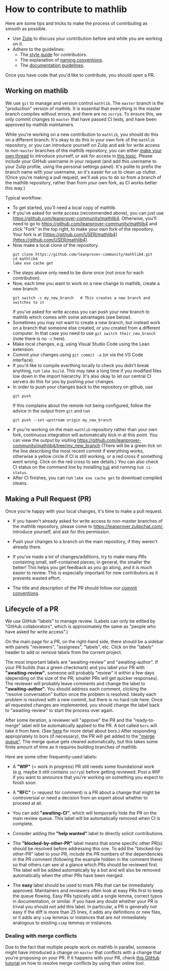 # How to contribute to mathlib

Here are some tips and tricks
to make the process of contributing as smooth as possible.

* Use [Zulip](https://leanprover.zulipchat.com/) to
   discuss your contribution before and while you are working on it.
* Adhere to the guidelines:
   - The [style guide](style.html) for contributors.
   - The explanation of [naming conventions](naming.html).
   - The [documentation guidelines](doc.html).

Once you have code that you'd like to contribute, you should open a PR.

## Working on mathlib

We use `git` to manage and version control `mathlib`.
The `master` branch is the "production" version of mathlib.
It is essential that everything in the master branch compiles without errors, and there are no `sorry`s.
To ensure this, we only commit changes to `master` that have passed CI tests, and have been approved by mathlib maintainers.

While you're working on a new contribution to `mathlib`, you should do this on a different branch.
It's okay to do this in your own fork of the `mathlib` repository,
or you can introduce yourself on Zulip and ask for write access to non-`master` branches of the mathlib repository,
you can either [make your own thread](https://leanprover.zulipchat.com/#narrow/stream/113489-new-members) to introduce yourself, or ask for access in
[this topic](https://leanprover.zulipchat.com/#narrow/stream/287929-mathlib4/topic/github.20permission).
Please include your GitHub username in your request (and add this username to your Zulip profile, using the personal settings panel).
It's polite to prefix the branch name with your username, so it's easier for us to clean up clutter.
(Once you're making a pull request, we'll ask you to do so from a branch of the mathlib repository,
rather than from your own fork, as CI works better this way.)

Typical workflow:
* To get started, you'll need a local copy of mathlib.
* If you've asked for write access (recommended above), you can just use <https://github.com/leanprover-community/mathlib4>.
  Otherwise, you'll need to go to https://github.com/leanprover-community/mathlib4 and click "Fork" in the top right,
  to make your own fork of the repository.
  Your fork is at [https://github.com/USER/mathlib4](https://github.com/USER/mathlib4).
* Now make a local clone of the repository.
  ```
  git clone https://github.com/leanprover-community/mathlib4.git
  cd mathlib4
  lake exe cache get
  ```
* The steps above only need to be done once (not once for each contribution).
* Now, each time you want to work on a new change to mathlib, create a new branch:
  ```
  git switch -c my_new_branch   # This creates a new branch and switches to it
  ```
  If you've asked for write access you can push your new branch to mathlib which
  comes with some advantages (see below).
* Sometimes you may not want to create a new branch, but instead work on a branch
  that someone else created, or you created from a different computer.
  In that case you need to use `git switch their_new_branch` (note there is no `-c` here).
* Make local changes, e.g. using Visual Studio Code using the Lean extension.
* Commit your changes using `git commit -a` (or via the VS Code interface).
* If you'd like to compile everthing locally to check you didn't break anything, run
`lake build`. This may take a long time if you modified files low down in the import hierarchy.
It's also okay to let our central CI servers do this for you by pushing your changes.
* In order to push your changes back to the repository on github, use
  ```
  git push
  ```
  If this complains about the remote not being configured, follow the advice in the output from `git` and run
  ```
  git push --set-upstream origin my_new_branch
  ```
* If you're working on the main `mathlib` repository rather than your own fork,
  continuous integration will automatically kick in at this point.
  You can view the output by visiting
  https://github.com/leanprover-community/mathlib4/tree/my_new_branch
  (There will be a green tick on the line describing the most recent commit if everything works,
  otherwise a yellow circle if CI is still working, or a red cross if something went wrong.
  Click on the red cross to see details.)
  You can also check CI status on the command line by installing [`hub`](https://hub.github.com/) and running `hub ci-status`.
* After CI finishes, you can run `lake exe cache get` to download compiled oleans.


## Making a Pull Request (PR)

Once you're happy with your local changes, it's time to make a pull request.

* If you haven't already asked for write access to non-master branches of the mathlib repository,
please come to https://leanprover.zulipchat.com/, introduce yourself, and ask for this permission.

* Push your changes to a branch on the main repository, if they weren't already there.

* If you've made a lot of changes/additions, try to make many PRs containing small, self-contained pieces; in general, the smaller the better!
  This helps you get feedback as you go along, and it is much easier to review.
  This is especially important for new contributors as it prevents wasted effort.

* The title and description of the PR should follow our [commit conventions](commit.html).

## Lifecycle of a PR

We use GitHub "labels" to manage review. (Labels can only be edited by "GitHub collaborators", which is approximately the same as "people who have asked for write access".)

On the main page for a PR, on the right-hand side,
there should be a sidebar with panels "reviewers", "assignees", "labels", etc.
Click on the "labels" header to add or remove labels from the current project.

The most important labels are "awaiting-review" and "awaiting-author". If your PR builds (has a green checkmark) and you label your PR with **"awaiting-review"**, someone will probably "review" it within a few days (depending on the size of the PR; smaller PRs will get quicker responses). The reviewer will probably leave comments and change the label to **"awaiting-author"**. You should address each comment, clicking the "resolve conversation" button once the problem is resolved. Ideally each problem is resolved with a new commit, but there is no hard rule here. Once all requested changes are implemented, you should change the label back to "awaiting-review" to start the process over again.

After some iteration, a reviewer will "approve" the PR and the "ready-to-merge" label will be automatically applied to the PR. A bot called `bors` will take it from here. (See [here](https://github.com/leanprover-community/mathlib/blob/master/docs/contribute/bors.md) for more detail about bors.)
After responding appropriately to bors (if necessary), the PR will get added to the ["merge queue"](https://app.bors.tech/repositories/37904). The merge queue gets cleared automatically, but this takes some finite amount of time as it requires building branches of mathlib.

Here are some other frequently-used labels:

- A **"WIP"** (= work in progress) PR still needs some foundational work (e.g. maybe it still contains `sorry`s) before getting reviewed. Post a WIP if you want to announce that you're working on something you expect to finish soon.

- A **"RFC"** (= request for comment) is a PR about a change that might be controversial or need a decision from an expert about
whether to proceed at all.

- You can add **"awaiting-CI"**, which will temporarily hide the PR on the main review queue.
  This label will be automatically removed when CI is complete.

- Consider adding the **"help wanted"** label to directly solicit contributions.

- The **"blocked-by-other-PR"** label means that some specific other PR(s) should be resolved before addressing this one. To add the "blocked-by-other-PR" label to your PR, include the PR numbers of the dependencies in the PR comment (following the example hidden in the comment there) so that others can see at a glance which PRs should be reviewed first. The label will be added automatically by a bot and will also be removed automatically when the other PRs have been merged.

- The **easy** label should be used to mark PRs that can be immediately approved. Maintainers and reviewers often look at easy PRs first to keep the queue flowing. Easy PRs typically add a single lemma, correct typos in documentation, or similar. If you have any doubt whether your PR is trivial you should not add this label. In particular, a PR is generally *not* easy if the diff is more than 25 lines, it adds any definitions or new files, or it adds any `simp` lemmas or instances that are not immediately analogous to existing `simp` lemmas or instances.

### Dealing with merge conflicts

Due to the fact that multiple people work on mathlib in parallel, someone might have introduced a change on `master` that conflicts with a change that you're proposing on your PR. If it happens with your PR, check [this GitHub tutorial](https://docs.github.com/en/pull-requests/collaborating-with-pull-requests/addressing-merge-conflicts/resolving-a-merge-conflict-on-github) on how to resolve merge conflicts by using their online tool.
